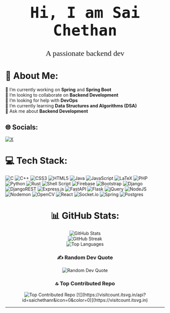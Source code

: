 <h1 align="center" style="font-family: 'monospace', cursive; font-size: 48px;">Hi, I am Sai Chethan</h1>
<p align="center" style="font-family: 'Brush Script MT', cursive; font-size: 24px;">A passionate backend dev</p>


# 💫 About Me:
🔭 I’m currently working on **Spring** and **Spring Boot**<br>
👯 I’m looking to collaborate on **Backend Development**<br>
🤝 I’m looking for help with **DevOps**<br>
🌱 I’m currently learning **Data Structures and Algorithms (DSA)**<br>
💬 Ask me about **Backend Development**<br>

## 🌐 Socials:
[![X](https://img.shields.io/badge/X-000000?style=for-the-badge&logo=X&logoColor=white)](https://x.com/saichethan)

# 💻 Tech Stack:
![C](https://img.shields.io/badge/c-%2300599C.svg?style=for-the-badge&logo=c&logoColor=white) 
![C++](https://img.shields.io/badge/c++-%2300599C.svg?style=for-the-badge&logo=c%2B%2B&logoColor=white) 
![CSS3](https://img.shields.io/badge/css3-%231572B6.svg?style=for-the-badge&logo=css3&logoColor=white) 
![HTML5](https://img.shields.io/badge/html5-%23E34F26.svg?style=for-the-badge&logo=html5&logoColor=white) 
![Java](https://img.shields.io/badge/java-%23ED8B00.svg?style=for-the-badge&logo=openjdk&logoColor=white) 
![JavaScript](https://img.shields.io/badge/javascript-%23323330.svg?style=for-the-badge&logo=javascript&logoColor=%23F7DF1E) 
![LaTeX](https://img.shields.io/badge/latex-%23008080.svg?style=for-the-badge&logo=latex&logoColor=white) 
![PHP](https://img.shields.io/badge/php-%23777BB4.svg?style=for-the-badge&logo=php&logoColor=white) 
![Python](https://img.shields.io/badge/python-3670A0?style=for-the-badge&logo=python&logoColor=ffdd54) 
![Rust](https://img.shields.io/badge/rust-%23000000.svg?style=for-the-badge&logo=rust&logoColor=white) 
![Shell Script](https://img.shields.io/badge/shell_script-%23121011.svg?style=for-the-badge&logo=gnu-bash&logoColor=white) 
![Firebase](https://img.shields.io/badge/firebase-%23039BE5.svg?style=for-the-badge&logo=firebase) 
![Bootstrap](https://img.shields.io/badge/bootstrap-%238511FA.svg?style=for-the-badge&logo=bootstrap&logoColor=white) 
![Django](https://img.shields.io/badge/django-%23092E20.svg?style=for-the-badge&logo=django&logoColor=white) 
![DjangoREST](https://img.shields.io/badge/DJANGO-REST-ff1709?style=for-the-badge&logo=django&logoColor=white&color=ff1709&labelColor=gray) 
![Express.js](https://img.shields.io/badge/express.js-%23404d59.svg?style=for-the-badge&logo=express&logoColor=%2361DAFB) 
![FastAPI](https://img.shields.io/badge/FastAPI-005571?style=for-the-badge&logo=fastapi) 
![Flask](https://img.shields.io/badge/flask-%23000.svg?style=for-the-badge&logo=flask&logoColor=white) 
![jQuery](https://img.shields.io/badge/jquery-%230769AD.svg?style=for-the-badge&logo=jquery&logoColor=white) 
![NodeJS](https://img.shields.io/badge/node.js-6DA55F?style=for-the-badge&logo=node.js&logoColor=white) 
![Nodemon](https://img.shields.io/badge/NODEMON-%23323330.svg?style=for-the-badge&logo=nodemon&logoColor=%BBDEAD) 
![OpenCV](https://img.shields.io/badge/opencv-%23white.svg?style=for-the-badge&logo=opencv&logoColor=white) 
![React](https://img.shields.io/badge/react-%2320232a.svg?style=for-the-badge&logo=react&logoColor=%2361DAFB) 
![Socket.io](https://img.shields.io/badge/Socket.io-black?style=for-the-badge&logo=socket.io&badgeColor=010101) 
![Spring](https://img.shields.io/badge/spring-%236DB33F.svg?style=for-the-badge&logo=spring&logoColor=white) 
![Postgres](https://img.shields.io/badge/postgres-%23316192.svg?style=for-the-badge&logo=postgresql&logoColor=white)

<div align="center">
  
# 📊 GitHub Stats:
<img src="https://github-readme-stats.vercel.app/api?username=saichethanr&theme=dark&hide_border=true&include_all_commits=false&count_private=true" alt="GitHub Stats"><br/>
<img src="https://github-readme-streak-stats.herokuapp.com/?user=saichethanr&theme=dark&hide_border=true" alt="GitHub Streak"><br/>
<img src="https://github-readme-stats.vercel.app/api/top-langs/?username=saichethanr&theme=dark&hide_border=true&include_all_commits=false&count_private=true&layout=compact" alt="Top Languages">

### ✍️ Random Dev Quote
<img src="https://quotes-github-readme.vercel.app/api?type=horizontal&theme=radical" alt="Random Dev Quote">

### 🔝 Top Contributed Repo
<img src="https://github-contributor-stats.vercel.app/api?username=saichethanr&limit=5&theme=dark&combine_all_yearly_contributions=true" alt="Top Contributed Repo">
[![](https://visitcount.itsvg.in/api?id=saichethanr&icon=0&color=0)](https://visitcount.itsvg.in)
</div>

---


<!-- Proudly created with GPRM ( https://gprm.itsvg.in ) -->
